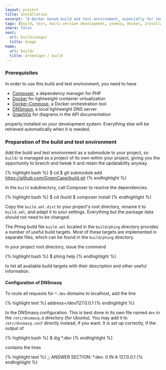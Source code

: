 ```yaml
---
layout: project
title: Installation
excerpt: "A Docker based build and test environment, especially for Joomla!."
tags: [build, test, multi-version development, joomla, docker, installation]
share: false
next:
  url: build/usage/
  title: Usage
home:
  url: build/
  title: GreenCape / build
---
```


### Prerequisites

In order to use this build and test environment, you need to have

  - [Composer][composer], a dependency manager for PHP
  - [Docker][docker] for lightweight container virtualization
  - [Docker-Compose][fig], a Docker orchestration tool
  - [DNSmasq][dnsmasq], a local lightweight DNS server
  - [GraphViz][graphviz] for diagrams in the API documentation

properly installed on your development system. Everything else will be retrieved automatically when it is needed.

[composer]: https://getcomposer.org/ "Dependency Manager for PHP"
[docker]: https://www.docker.com/ "Container Virtualization"
[fig]: https://www.docker.com/ "Docker Orchestration Tool"
[dnsmasq]: http://www.thekelleys.org.uk/dnsmasq/doc.html "Local DNS Server"
[graphviz]: http://www.graphviz.org/ "Graph Visualization Software"

### Preparation of the build and test environment

Add the build and test environment as a submodule to your project, so `build/` is
managed as a project of its own within your project, giving you the opportunity to branch and tweak it and retain
the updatability anyway.

{% highlight bash %}
$ cd <project>
$ git submodule add https://github.com/GreenCape/build.git
{% endhighlight %}

In the `build` subdirectory, call Composer to resolve the dependencies.

{% highlight bash %}
$ cd <project>/build
$ composer install
{% endhighlight %}

Copy the `build.xml.dist` to your project's root directory, rename it to `build.xml`, and adapt it to your settings.
Everything but the package data should not need to be changed.

The Phing build file `build.xml` located in the `build/phing` directory provides a number of useful build targets.
Most of these targets are implemented in separate files, which can be found in the `build/phing` directory.

In your project root directory, issue the command

{% highlight bash %}
$ phing help
{% endhighlight %}
    
to list all available build targets with their description and other useful information.



#### Configuration of DNSmasq

To route all requests for `*.dev` domains to localhost, add the line

{% highlight text %}
address=/dev/127.0.0.1
{% endhighlight %}
    
to the DNSmasq configuration. This is best done in its own file named `dev` in the `/etc/dnsmasq.d` directory (for Ubuntu).
You may add it to `/etc/dnsmasq.conf` directly instead, if you want. It is set up correctly, if the output of

{% highlight bash %}
$ dig *.dev
{% endhighlight %}
    
contains the lines

{% highlight text %}
;; ANSWER SECTION:
*.dev.			0	IN	A	127.0.0.1
{% endhighlight %}
